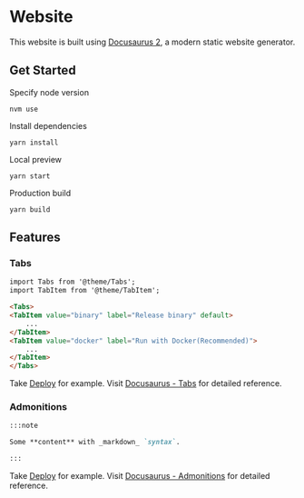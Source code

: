# Website

This website is built using [Docusaurus 2](https://docusaurus.io/), a modern static website generator.

## Get Started

Specify node version

```shell
nvm use
```

Install dependencies

```shell
yarn install
```

Local preview

```shell
yarn start
```

Production build

```shell
yarn build
```

## Features

### Tabs

```markdown
import Tabs from '@theme/Tabs';
import TabItem from '@theme/TabItem';

<Tabs>
<TabItem value="binary" label="Release binary" default>
    ...
</TabItem>
<TabItem value="docker" label="Run with Docker(Recommended)">
    ...
</TabItem>
</Tabs>
```

Take [Deploy](../docs/overview/building-and-running.md) for example. Visit [Docusaurus - Tabs](https://docusaurus.io/docs/markdown-features/tabs) for detailed reference.

### Admonitions

```markdown
:::note

Some **content** with _markdown_ `syntax`.

:::
```

Take [Deploy](../docs/overview/building-and-running.md) for example. Visit [Docusaurus - Admonitions](https://docusaurus.io/docs/markdown-features/admonitions) for detailed reference.
